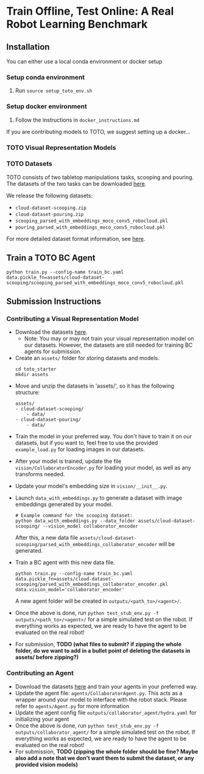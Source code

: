 # Train Offline, Test Online: A Real Robot Learning Benchmark
<!-- TODO: add teaser figures, some setup/task images, etc  -->

## Installation
<!-- TODO: conda only instructions from the docker instructions?  -->
You can either use a local conda environment or docker setup

### Setup conda environment
1. Run ```source setup_toto_env.sh```

### Setup docker environment
1. Follow the instructions in ```docker_instructions.md```

If you are contributing models to TOTO, we suggest setting up a docker...

### TOTO Visual Representation Models
### TOTO Datasets
<!-- TODO: need to update the dataset link after google drive clean up -->
TOTO consists of two tabletop manipulations tasks, scooping and pouring. The datasets of the two tasks can be downloaded [here](https://link-url-here.org).

<!-- TODO: update link to dataset README.md file. May consider create a dataset/ folder and add the readme into the repo -->
We release the following datasets: 
- `cloud-dataset-scooping.zip`
- `cloud-dataset-pouring.zip`
- `scooping_parsed_with_embeddings_moco_conv5_robocloud.pkl`
- `pouring_parsed_with_embeddings_moco_conv5_robocloud.pkl`

For more detailed dataset format information, see [here](https://link-url-here.org).

## Train a TOTO BC Agent

```
python train.py --config-name train_bc.yaml data.pickle_fn=assets/cloud-dataset-scooping/scooping_parsed_with_embeddings_moco_conv5_robocloud.pkl
```

<!-- TODO: instructions on training agents with other vision representations? need to parse the dataset, etc -->

## Submission Instructions
### Contributing a Visual Representation Model
<!-- TODO: mention somewhere the assumption that our BC pipeline assume your image embedding to be a 1D vector? -->
- Download the datasets [here](https://link-url-here.org).
    - Note: You may or may not train your visual representation model on our datasets. However, the datasets are still needed for training BC agents for submission. 
- Create an `assets/` folder for storing datasets and models.
    ```
    cd toto_starter
    mkdir assets
    ```
- Move and unzip the datasets in 'assets/', so it has the following structure:
    ```
    assets/
    - cloud-dataset-scooping/
        - data/
    - cloud-dataset-pouring/
        - data/
    ```
- Train the model in your preferred way. You don't have to train it on our datasets, but if you want to, feel free to use the provided `example_load.py` for loading images in our datasets.
<!-- TODO: add example_load.py to github, and update this with a link -->

- After your model is trained, update the file `vision/CollaboratorEncoder.py` for loading your model, as well as any transforms needed.

- Update your model's embedding size in `vision/__init__.py`.
- Launch `data_with_embeddings.py` to generate a dataset with image embeddings generated by your model. 

    ```
    # Example command for the scooping dataset: 
    python data_with_embeddings.py --data_folder assets/cloud-dataset-scooping/ --vision_model collaborator_encoder 
    ```
    After this, a new data file `assets/cloud-dataset-scooping/parsed_with_embeddings_collaborator_encoder` will be generated. 
- Train a BC agent with this new data file.
    ```
    python train.py --config-name train_bc.yaml data.pickle_fn=assets/cloud-dataset-scooping/parsed_with_embeddings_collaborator_encoder.pkl data.vision_model='collaborator_encoder'
    ```
    A new agent folder will be created in `outputs/<path_to>/<agent>/`.
- Once the above is done, run `python test_stub_env.py -f outputs/<path_to>/<agent>/` for a simple simulated test on the robot. If everything works as expected, we are ready to have the agent to be evaluated on the real robot!
- For submission, **TODO (what files to submit? if zipping the whole folder, do we want to add in a bullet point of deleting the datasets in assets/ before zipping?)**

### Contributing an Agent
- Download the datasets [here](https://link-url-here.org) and train your agents in your preferred way.
- Update the agent file: `agents/CollaboratorAgent.py`. This acts as a wrapper around your model to interface with the robot stack. Please refer to `agents/Agent.py` for more information
- Update the agent config file `outputs/collaborator_agent/hydra.yaml` for initializing your agent
- Once the above is done, run `python test_stub_env.py -f outputs/collaborator_agent/` for a simple simulated test on the robot. If everything works as expected, we are ready to have the agent to be evaluated on the real robot!
- For submission, **TODO (zipping the whole folder should be fine? Maybe also add a note that we don't want them to submit the dataset, or any provided vision models)**

